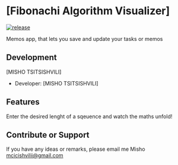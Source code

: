 <!-- Just fill in the brackets -->
# [Fibonachi Algorithm Visualizer]

[![release](https://img.shields.io/badge/release-v1.0-red.svg?style=flat-square)]()

Memos app, that lets you save and update your tasks or memos

Development
-----------
[MISHO TSITSISHVILI]

- Developer: [MISHO TSITSISHVILI]

Features
--------

Enter the desired lenght of a sqeuence and watch the maths unfold!


Contribute or Support
---------------------

If you have any ideas or remarks, please email me Misho mcicishvilii@gmail.com
